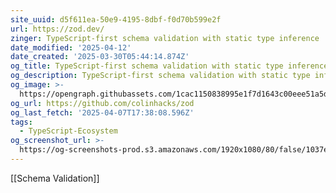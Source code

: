 ```yaml
---
site_uuid: d5f611ea-50e9-4195-8dbf-f0d70b599e2f
url: https://zod.dev/
zinger: TypeScript-first schema validation with static type inference
date_modified: '2025-04-12'
date_created: '2025-03-30T05:44:14.874Z'
og_title: TypeScript-first schema validation with static type inference
og_description: TypeScript-first schema validation with static type inference
og_image: >-
  https://opengraph.githubassets.com/1cac1150838995e1f7d1643c00eee51a5d884f2054f995c9d3225b07b0eddb39/colinhacks/zod
og_url: https://github.com/colinhacks/zod
og_last_fetch: '2025-04-07T17:38:08.596Z'
tags:
  - TypeScript-Ecosystem
og_screenshot_url: >-
  https://og-screenshots-prod.s3.amazonaws.com/1920x1080/80/false/1037eea7bbbae1b725d677e68abe19000bc2e84c668a62e70dbc407977fd8206.jpeg
---
```















































[[Schema Validation]]

